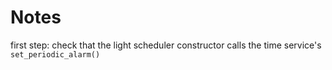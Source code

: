 # Notes

first step: check that the light scheduler constructor calls the time service's `set_periodic_alarm()`
